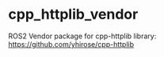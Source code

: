 # cpp_httplib_vendor
ROS2 Vendor package for cpp-httplib library: https://github.com/yhirose/cpp-httplib
